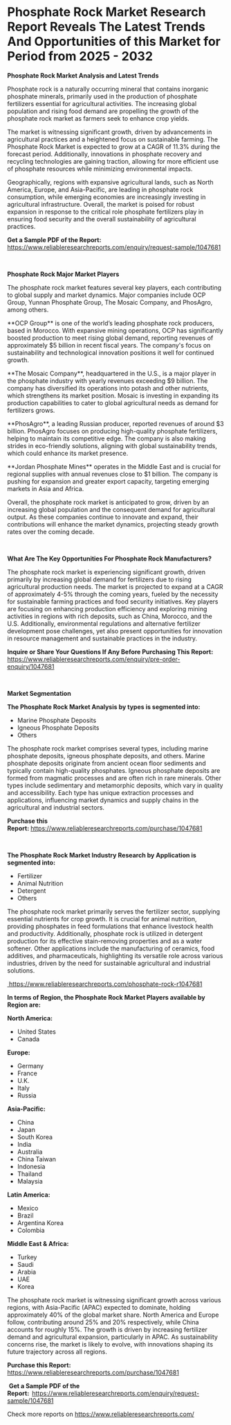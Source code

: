 <p><h1>Phosphate Rock Market Research Report Reveals The Latest Trends And Opportunities of this Market for Period from 2025 - 2032</h1></p><p><strong>Phosphate Rock Market Analysis and Latest Trends</strong></p>
<p><p>Phosphate rock is a naturally occurring mineral that contains inorganic phosphate minerals, primarily used in the production of phosphate fertilizers essential for agricultural activities. The increasing global population and rising food demand are propelling the growth of the phosphate rock market as farmers seek to enhance crop yields. </p><p>The market is witnessing significant growth, driven by advancements in agricultural practices and a heightened focus on sustainable farming. The Phosphate Rock Market is expected to grow at a CAGR of 11.3% during the forecast period. Additionally, innovations in phosphate recovery and recycling technologies are gaining traction, allowing for more efficient use of phosphate resources while minimizing environmental impacts. </p><p>Geographically, regions with expansive agricultural lands, such as North America, Europe, and Asia-Pacific, are leading in phosphate rock consumption, while emerging economies are increasingly investing in agricultural infrastructure. Overall, the market is poised for robust expansion in response to the critical role phosphate fertilizers play in ensuring food security and the overall sustainability of agricultural practices.</p></p>
<p><strong>Get a Sample PDF of the Report:&nbsp;</strong> <a href="https://www.reliableresearchreports.com/enquiry/request-sample/1047681?utm_campaign=2734&utm_medium=2&utm_source=Github&utm_content=ia&utm_term=31032025&utm_id=phosphate-rock">https://www.reliableresearchreports.com/enquiry/request-sample/1047681</a></p>
<p>&nbsp;</p>
<p><strong>Phosphate Rock Major Market Players</strong></p>
<p><p>The phosphate rock market features several key players, each contributing to global supply and market dynamics. Major companies include OCP Group, Yunnan Phosphate Group, The Mosaic Company, and PhosAgro, among others.</p><p>**OCP Group** is one of the world’s leading phosphate rock producers, based in Morocco. With expansive mining operations, OCP has significantly boosted production to meet rising global demand, reporting revenues of approximately $5 billion in recent fiscal years. The company's focus on sustainability and technological innovation positions it well for continued growth.</p><p>**The Mosaic Company**, headquartered in the U.S., is a major player in the phosphate industry with yearly revenues exceeding $9 billion. The company has diversified its operations into potash and other nutrients, which strengthens its market position. Mosaic is investing in expanding its production capabilities to cater to global agricultural needs as demand for fertilizers grows.</p><p>**PhosAgro**, a leading Russian producer, reported revenues of around $3 billion. PhosAgro focuses on producing high-quality phosphate fertilizers, helping to maintain its competitive edge. The company is also making strides in eco-friendly solutions, aligning with global sustainability trends, which could enhance its market presence.</p><p>**Jordan Phosphate Mines** operates in the Middle East and is crucial for regional supplies with annual revenues close to $1 billion. The company is pushing for expansion and greater export capacity, targeting emerging markets in Asia and Africa.</p><p>Overall, the phosphate rock market is anticipated to grow, driven by an increasing global population and the consequent demand for agricultural output. As these companies continue to innovate and expand, their contributions will enhance the market dynamics, projecting steady growth rates over the coming decade.</p></p>
<p>&nbsp;</p>
<p><strong>What Are The Key Opportunities For Phosphate Rock Manufacturers?</strong></p>
<p><p>The phosphate rock market is experiencing significant growth, driven primarily by increasing global demand for fertilizers due to rising agricultural production needs. The market is projected to expand at a CAGR of approximately 4-5% through the coming years, fueled by the necessity for sustainable farming practices and food security initiatives. Key players are focusing on enhancing production efficiency and exploring mining activities in regions with rich deposits, such as China, Morocco, and the U.S. Additionally, environmental regulations and alternative fertilizer development pose challenges, yet also present opportunities for innovation in resource management and sustainable practices in the industry. </p></p>
<p><strong>Inquire or Share Your Questions If Any Before Purchasing This Report:</strong> <a href="https://www.reliableresearchreports.com/enquiry/pre-order-enquiry/1047681?utm_campaign=2734&utm_medium=2&utm_source=Github&utm_content=ia&utm_term=31032025&utm_id=phosphate-rock">https://www.reliableresearchreports.com/enquiry/pre-order-enquiry/1047681</a></p>
<p>&nbsp;</p>
<p><strong>Market Segmentation</strong></p>
<p><strong>The Phosphate Rock Market Analysis by types is segmented into:</strong></p>
<p><ul><li>Marine Phosphate Deposits</li><li>Igneous Phosphate Deposits</li><li>Others</li></ul></p>
<p><p>The phosphate rock market comprises several types, including marine phosphate deposits, igneous phosphate deposits, and others. Marine phosphate deposits originate from ancient ocean floor sediments and typically contain high-quality phosphates. Igneous phosphate deposits are formed from magmatic processes and are often rich in rare minerals. Other types include sedimentary and metamorphic deposits, which vary in quality and accessibility. Each type has unique extraction processes and applications, influencing market dynamics and supply chains in the agricultural and industrial sectors.</p></p>
<p><strong>Purchase this Report:&nbsp;</strong><a href="https://www.reliableresearchreports.com/purchase/1047681?utm_campaign=2734&utm_medium=2&utm_source=Github&utm_content=ia&utm_term=31032025&utm_id=phosphate-rock">https://www.reliableresearchreports.com/purchase/1047681</a></p>
<p>&nbsp;</p>
<p><strong>The Phosphate Rock Market Industry Research by Application is segmented into:</strong></p>
<p><ul><li>Fertilizer</li><li>Animal Nutrition</li><li>Detergent</li><li>Others</li></ul></p>
<p><p>The phosphate rock market primarily serves the fertilizer sector, supplying essential nutrients for crop growth. It is crucial for animal nutrition, providing phosphates in feed formulations that enhance livestock health and productivity. Additionally, phosphate rock is utilized in detergent production for its effective stain-removing properties and as a water softener. Other applications include the manufacturing of ceramics, food additives, and pharmaceuticals, highlighting its versatile role across various industries, driven by the need for sustainable agricultural and industrial solutions.</p></p>
<p><a href="https://www.reliableresearchreports.com/phosphate-rock-r1047681?utm_campaign=2734&utm_medium=2&utm_source=Github&utm_content=ia&utm_term=31032025&utm_id=phosphate-rock">&nbsp;https://www.reliableresearchreports.com/phosphate-rock-r1047681</a></p>
<p><strong>In terms of Region, the Phosphate Rock Market Players available by Region are:</strong></p>
<p>
    <p> <strong> North America: </strong>
        <ul>
            <li>United States</li>
            <li>Canada</li>
        </ul>
        </p> 
    <p> <strong> Europe: </strong>
        <ul>
            <li>Germany</li>
            <li>France</li>
            <li>U.K.</li>
            <li>Italy</li>
            <li>Russia</li>
        </ul>
        </p> 
    <p> <strong> Asia-Pacific: </strong>
        <ul>
            <li>China</li>
            <li>Japan</li>
            <li>South Korea</li>
            <li>India</li>
            <li>Australia</li>
            <li>China Taiwan</li>
            <li>Indonesia</li>
            <li>Thailand</li>
            <li>Malaysia</li>
        </ul>
        </p> 
    <p> <strong> Latin America: </strong>
        <ul>
            <li>Mexico</li>
            <li>Brazil</li>
            <li>Argentina Korea</li>
            <li>Colombia</li>
        </ul>
        </p> 
    <p> <strong> Middle East & Africa: </strong>
        <ul>
            <li>Turkey</li>
            <li>Saudi</li>
            <li>Arabia</li>
            <li>UAE</li>
            <li>Korea</li>
        </ul>
    </p>
    </p>
<p><p>The phosphate rock market is witnessing significant growth across various regions, with Asia-Pacific (APAC) expected to dominate, holding approximately 40% of the global market share. North America and Europe follow, contributing around 25% and 20% respectively, while China accounts for roughly 15%. The growth is driven by increasing fertilizer demand and agricultural expansion, particularly in APAC. As sustainability concerns rise, the market is likely to evolve, with innovations shaping its future trajectory across all regions.</p></p>
<p><strong>Purchase this Report: </strong><a href="https://www.reliableresearchreports.com/purchase/1047681?utm_campaign=2734&utm_medium=2&utm_source=Github&utm_content=ia&utm_term=31032025&utm_id=phosphate-rock">https://www.reliableresearchreports.com/purchase/1047681</a></p>
<p>&nbsp;<strong>Get a Sample PDF of the Report:&nbsp;&nbsp;</strong><a href="https://www.reliableresearchreports.com/enquiry/request-sample/1047681?utm_campaign=2734&utm_medium=2&utm_source=Github&utm_content=ia&utm_term=31032025&utm_id=phosphate-rock">https://www.reliableresearchreports.com/enquiry/request-sample/1047681</a></p>
<p><strong></strong></p>
<p>Check more reports on <a href="https://www.reliableresearchreports.com/?utm_campaign=2734&utm_medium=2&utm_source=Github&utm_content=ia&utm_term=31032025&utm_id=phosphate-rock">https://www.reliableresearchreports.com/</a></p>
